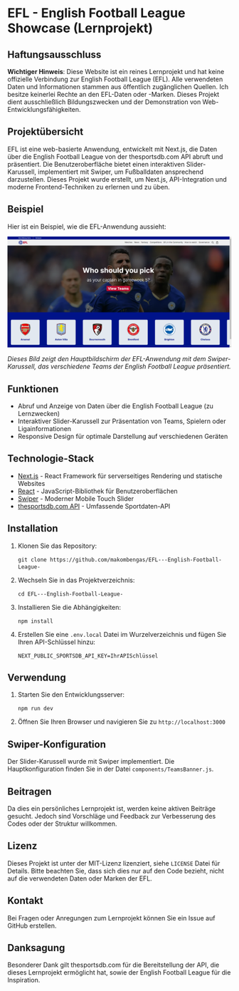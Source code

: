 # EFL - English Football League Showcase (Lernprojekt)

## Haftungsausschluss

**Wichtiger Hinweis**: Diese Website ist ein reines Lernprojekt und hat keine offizielle Verbindung zur English Football League (EFL). Alle verwendeten Daten und Informationen stammen aus öffentlich zugänglichen Quellen. Ich besitze keinerlei Rechte an den EFL-Daten oder -Marken. Dieses Projekt dient ausschließlich Bildungszwecken und der Demonstration von Web-Entwicklungsfähigkeiten.

## Projektübersicht

EFL ist eine web-basierte Anwendung, entwickelt mit Next.js, die Daten über die English Football League von der thesportsdb.com API abruft und präsentiert. Die Benutzeroberfläche bietet einen interaktiven Slider-Karussell, implementiert mit Swiper, um Fußballdaten ansprechend darzustellen. Dieses Projekt wurde erstellt, um Next.js, API-Integration und moderne Frontend-Techniken zu erlernen und zu üben.

## Beispiel

Hier ist ein Beispiel, wie die EFL-Anwendung aussieht:

![EFL Anwendungsbeispiel](public/images/beispiel.png)

*Dieses Bild zeigt den Hauptbildschirm der EFL-Anwendung mit dem Swiper-Karussell, das verschiedene Teams der English Football League präsentiert.*

## Funktionen

- Abruf und Anzeige von Daten über die English Football League (zu Lernzwecken)
- Interaktiver Slider-Karussell zur Präsentation von Teams, Spielern oder Ligainformationen
- Responsive Design für optimale Darstellung auf verschiedenen Geräten

## Technologie-Stack

- [Next.js](https://nextjs.org/) - React Framework für serverseitiges Rendering und statische Websites
- [React](https://reactjs.org/) - JavaScript-Bibliothek für Benutzeroberflächen
- [Swiper](https://swiperjs.com/) - Moderner Mobile Touch Slider
- [thesportsdb.com API](https://www.thesportsdb.com/api.php) - Umfassende Sportdaten-API

## Installation

1. Klonen Sie das Repository:
   ```
   git clone https://github.com/makombengas/EFL---English-Football-League-
   ```

2. Wechseln Sie in das Projektverzeichnis:
   ```
   cd EFL---English-Football-League-
   ```

3. Installieren Sie die Abhängigkeiten:
   ```
   npm install
   ```

4. Erstellen Sie eine `.env.local` Datei im Wurzelverzeichnis und fügen Sie Ihren API-Schlüssel hinzu:
   ```
   NEXT_PUBLIC_SPORTSDB_API_KEY=IhrAPISchlüssel
   ```

## Verwendung

1. Starten Sie den Entwicklungsserver:
   ```
   npm run dev
   ```

2. Öffnen Sie Ihren Browser und navigieren Sie zu `http://localhost:3000`



## Swiper-Konfiguration

Der Slider-Karussell wurde mit Swiper implementiert. Die Hauptkonfiguration finden Sie in der Datei `components/TeamsBanner.js`.

## Beitragen

Da dies ein persönliches Lernprojekt ist, werden keine aktiven Beiträge gesucht. Jedoch sind Vorschläge und Feedback zur Verbesserung des Codes oder der Struktur willkommen.

## Lizenz

Dieses Projekt ist unter der MIT-Lizenz lizenziert, siehe `LICENSE` Datei für Details. Bitte beachten Sie, dass sich dies nur auf den Code bezieht, nicht auf die verwendeten Daten oder Marken der EFL.

## Kontakt

Bei Fragen oder Anregungen zum Lernprojekt können Sie ein Issue auf GitHub erstellen.

## Danksagung

Besonderer Dank gilt thesportsdb.com für die Bereitstellung der API, die dieses Lernprojekt ermöglicht hat, sowie der English Football League für die Inspiration.
